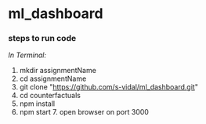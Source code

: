 # ml_dashboard

### steps to run code

_In Terminal:_

> 
1.  mkdir assignmentName 
2. cd assignmentName 
3. git clone "https://github.com/s-vidal/ml_dashboard.git" 
4. cd counterfactuals 
5. npm install 
6. npm start 7. open browser on port 3000
